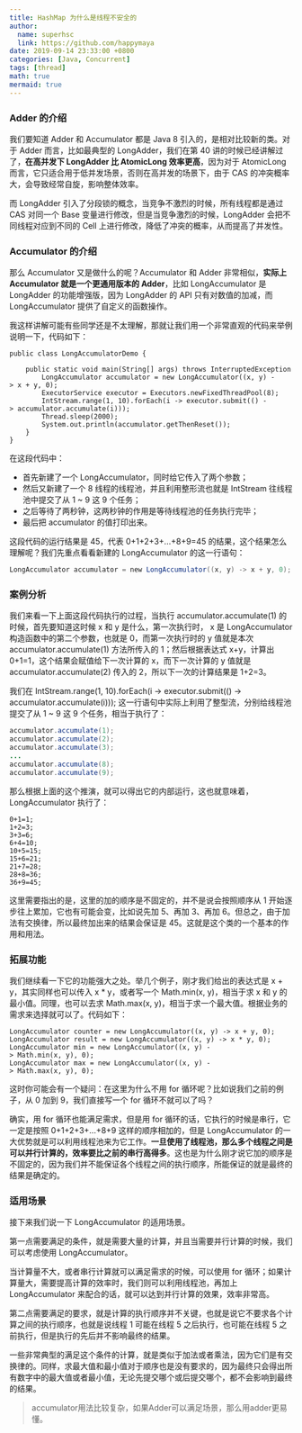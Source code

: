 ```yaml
---
title: HashMap 为什么是线程不安全的
author:
  name: superhsc
  link: https://github.com/happymaya
date: 2019-09-14 23:33:00 +0800
categories: [Java, Concurrent]
tags: [thread]
math: true
mermaid: true
---
```

### Adder 的介绍

我们要知道 Adder 和 Accumulator 都是 Java 8 引入的，是相对比较新的类。对于 Adder 而言，比如最典型的 LongAdder，我们在第 40 讲的时候已经讲解过了，**在高并发下 LongAdder 比 AtomicLong 效率更高**，因为对于 AtomicLong 而言，它只适合用于低并发场景，否则在高并发的场景下，由于 CAS 的冲突概率大，会导致经常自旋，影响整体效率。

而 LongAdder 引入了分段锁的概念，当竞争不激烈的时候，所有线程都是通过 CAS 对同一个 Base 变量进行修改，但是当竞争激烈的时候，LongAdder 会把不同线程对应到不同的 Cell 上进行修改，降低了冲突的概率，从而提高了并发性。

### Accumulator 的介绍

那么 Accumulator 又是做什么的呢？Accumulator 和 Adder 非常相似，**实际上 Accumulator 就是一个更通用版本的 Adder**，比如 LongAccumulator 是 LongAdder 的功能增强版，因为 LongAdder 的 API 只有对数值的加减，而 LongAccumulator 提供了自定义的函数操作。

我这样讲解可能有些同学还是不太理解，那就让我们用一个非常直观的代码来举例说明一下，代码如下：

```
public class LongAccumulatorDemo {

    public static void main(String[] args) throws InterruptedException {
        LongAccumulator accumulator = new LongAccumulator((x, y) -> x + y, 0);
        ExecutorService executor = Executors.newFixedThreadPool(8);
        IntStream.range(1, 10).forEach(i -> executor.submit(() -> accumulator.accumulate(i)));
        Thread.sleep(2000);
        System.out.println(accumulator.getThenReset());
    }
}
```

在这段代码中：

- 首先新建了一个 LongAccumulator，同时给它传入了两个参数；
- 然后又新建了一个 8 线程的线程池，并且利用整形流也就是 IntStream 往线程池中提交了从 1 ~ 9 这 9 个任务；
- 之后等待了两秒钟，这两秒钟的作用是等待线程池的任务执行完毕；
- 最后把 accumulator 的值打印出来。

这段代码的运行结果是 45，代表 0+1+2+3+...+8+9=45 的结果，这个结果怎么理解呢？我们先重点看看新建的 LongAccumulator 的这一行语句：

```java
LongAccumulator accumulator = new LongAccumulator((x, y) -> x + y, 0);
```

### 案例分析

我们来看一下上面这段代码执行的过程，当执行 accumulator.accumulate(1) 的时候，首先要知道这时候 x 和 y 是什么，第一次执行时， x 是 LongAccumulator 构造函数中的第二个参数，也就是 0，而第一次执行时的 y 值就是本次 accumulator.accumulate(1) 方法所传入的 1；然后根据表达式 x+y，计算出 0+1=1，这个结果会赋值给下一次计算的 x，而下一次计算的 y 值就是 accumulator.accumulate(2) 传入的 2，所以下一次的计算结果是 1+2=3。

我们在 IntStream.range(1, 10).forEach(i -> executor.submit(() -> accumulator.accumulate(i))); 这一行语句中实际上利用了整型流，分别给线程池提交了从 1 ~ 9 这 9 个任务，相当于执行了：

```java
accumulator.accumulate(1);
accumulator.accumulate(2);
accumulator.accumulate(3);
...
accumulator.accumulate(8);
accumulator.accumulate(9);
```

那么根据上面的这个推演，就可以得出它的内部运行，这也就意味着，LongAccumulator 执行了：

```
0+1=1;
1+2=3;
3+3=6;
6+4=10;
10+5=15;
15+6=21;
21+7=28;
28+8=36;
36+9=45;
```

这里需要指出的是，这里的加的顺序是不固定的，并不是说会按照顺序从 1 开始逐步往上累加，它也有可能会变，比如说先加 5、再加 3、再加 6。但总之，由于加法有交换律，所以最终加出来的结果会保证是 45。这就是这个类的一个基本的作用和用法。

### 拓展功能

我们继续看一下它的功能强大之处。举几个例子，刚才我们给出的表达式是 x + y，其实同样也可以传入 x * y，或者写一个 Math.min(x, y)，相当于求 x 和 y 的最小值。同理，也可以去求 Math.max(x, y)，相当于求一个最大值。根据业务的需求来选择就可以了。代码如下：

```
LongAccumulator counter = new LongAccumulator((x, y) -> x + y, 0);
LongAccumulator result = new LongAccumulator((x, y) -> x * y, 0);
LongAccumulator min = new LongAccumulator((x, y) -> Math.min(x, y), 0);
LongAccumulator max = new LongAccumulator((x, y) -> Math.max(x, y), 0);

```

这时你可能会有一个疑问：在这里为什么不用 for 循环呢？比如说我们之前的例子，从 0 加到 9，我们直接写一个 for 循环不就可以了吗？

确实，用 for 循环也能满足需求，但是用 for 循环的话，它执行的时候是串行，它一定是按照 0+1+2+3+...+8+9 这样的顺序相加的，但是 LongAccumulator 的一大优势就是可以利用线程池来为它工作。**一旦使用了线程池，那么多个线程之间是可以并行计算的，效率要比之前的串行高得多**。这也是为什么刚才说它加的顺序是不固定的，因为我们并不能保证各个线程之间的执行顺序，所能保证的就是最终的结果是确定的。

### 适用场景

接下来我们说一下 LongAccumulator 的适用场景。

第一点需要满足的条件，就是需要大量的计算，并且当需要并行计算的时候，我们可以考虑使用 LongAccumulator。

当计算量不大，或者串行计算就可以满足需求的时候，可以使用 for 循环；如果计算量大，需要提高计算的效率时，我们则可以利用线程池，再加上 LongAccumulator 来配合的话，就可以达到并行计算的效果，效率非常高。

第二点需要满足的要求，就是计算的执行顺序并不关键，也就是说它不要求各个计算之间的执行顺序，也就是说线程 1 可能在线程 5 之后执行，也可能在线程 5 之前执行，但是执行的先后并不影响最终的结果。

一些非常典型的满足这个条件的计算，就是类似于加法或者乘法，因为它们是有交换律的。同样，求最大值和最小值对于顺序也是没有要求的，因为最终只会得出所有数字中的最大值或者最小值，无论先提交哪个或后提交哪个，都不会影响到最终的结果。

>  accumulator用法比较复杂，如果Adder可以满足场景，那么用adder更易懂。